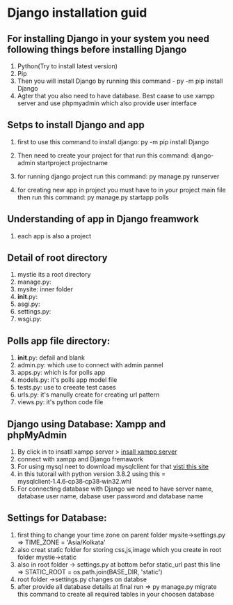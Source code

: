 # Django installation guid

## For installing Django in your system you need following things before installing Django

1. Python(Try to install latest version)
2. Pip 
3. Then you will install Django by running this command - py -m pip install Django
4. Agter that you also need to have database. Best caase to use xampp server and use phpmyadmin which also provide user interface

## Setps to install Django and app

1. first to use this command to install django:
    py -m pip install Django

1. Then need to create your project for that run this command:
    django-admin startproject projectname
1. for running django project run this command:
    py manage.py runserver
1. for creating new app in project you must have to in your project main file then run this command:
    py manage.py startapp polls

## Understanding of app in Django freamwork

1. each app is also a project

## Detail of root directory

1. mystie its a root directory
1. manage.py: 
1. mysite: inner folder
1. __init__.py: 
1. asgi.py: 
1. settings.py:
1. wsgi.py: 

## Polls app file directory:

1. __init__.py: defail and blank
1. admin.py: which use to connect with admin pannel
1. apps.py: which is for polls app
1. models.py: it's polls app model file
1. tests.py: use to creeate test cases
1. urls.py: it's manully create for creating url pattern
1. views.py: it's python code file

## Django using Database: Xampp and phpMyAdmin

1. By click in to insatll xampp server > [insall xampp server](https://www.apachefriends.org/xampp-files/7.4.8/xampp-windows-x64-7.4.8-0-VC15-installer.exe)
1. connect with xampp and Django fremawork
1. For using mysql neet to download mysqlclient for that [visti this site](https://www.lfd.uci.edu/~gohlke/pythonlibs/#mysqlclient)
1. in this tutorail with python version 3.8.2 using this = mysqlclient‑1.4.6‑cp38‑cp38‑win32.whl
1. For connecting database with Django we need to have server name, database user name, dabase user password and database name

## Settings for Database:

1. first thing to change your time zone on parent folder mysite->settings.py => TIME_ZONE = 'Asia/Kolkata'
1. also creat static folder for storing css,js,image which you create in root folder mystie->static 
1. also in root folder -> settings.py at bottom befor static_url past this line => STATIC_ROOT = os.path.join(BASE_DIR, 'static')
1. root folder ->settings.py changes on databse
1. after provide all database details at final run => py manage.py migrate this command to create all required tables in your choosen database